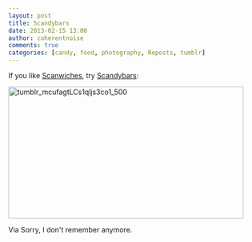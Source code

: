 ```yaml
---
layout: post
title: Scandybars
date: 2013-02-15 13:00
author: coherentnoise
comments: true
categories: [candy, food, photography, Reposts, tumblr]
---
```

If you like <a title="Scanwiches" href="http://scanwiches.com/" target="_blank">Scanwiches</a>, try <a title="Scandybars" href="http://scandybars.tumblr.com/" target="_blank">Scandybars</a>:

<a href="http://scandybars.tumblr.com/"><img class="aligncenter size-full wp-image-674" alt="tumblr_mcufagtLCs1qljs3co1_500" src="http://squishyrobot.files.wordpress.com/2013/02/tumblr_mcufagtlcs1qljs3co1_500.jpg" width="470" height="264" /></a>

Via Sorry, I don't remember anymore.
